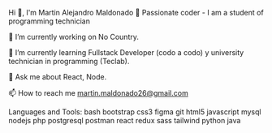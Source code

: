 Hi 👋, I'm Martin Alejandro Maldonado
💙 Passionate coder - I am a student of programming technician

🔭 I’m currently working on No Country.

🌱 I’m currently learning Fullstack Developer (codo a codo) y university technician in programming (Teclab).

💬 Ask me about React, Node.

📫 How to reach me martin.maldonado26@gmail.com

Languages and Tools:
bash bootstrap css3 figma git html5 javascript mysql nodejs php postgresql postman react redux sass tailwind python java
